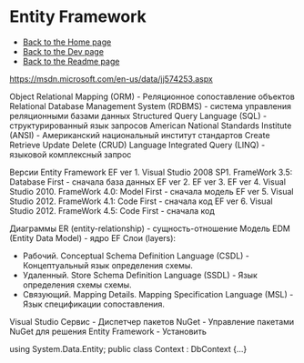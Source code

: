 # Entity Framework

- [Back to the Home page](../../README.md)
- [Back to the Dev page](../README.md)
- [Back to the Readme page](README.md)

https://msdn.microsoft.com/en-us/data/jj574253.aspx

Object Relational Mapping (ORM) - Реляционное сопоставление объектов
Relational Database Management System (RDBMS) - система управления реляционными базами данных
Structured Query Language (SQL) - структурированный язык запросов
American National Standards Institute (ANSI) - Американский национальный институт стандартов
Create Retrieve Update Delete (CRUD)
Language Integrated Query (LINQ) - языковой комплексный запрос

Версии Entity Framework
EF ver 1. Visual Studio 2008 SP1. FrameWork 3.5: Database First - сначала база данных
EF ver 2. 
EF ver 3. 
EF ver 4. Visual Studio 2010. FrameWork 4.0: Model First - сначала модель
EF ver 5. Visual Studio 2012. FrameWork 4.1: Code First - сначала код
EF ver 6. Visual Studio 2012. FrameWork 4.5: Code First - сначала код

Диаграммы ER (entity-relationship) - сущность-отношение
Модель EDM (Entity Data Model) - ядро EF
Слои (layers): 
- Рабочий.   Conceptual Schema Definition Language (CSDL) - Концептуальный язык определения схемы.
- Удаленный. Store Schema Definition Language (SSDL) - Язык определения схемы схемы.
- Связующий. Mapping Details. Mapping Specification Language (MSL) - Язык спецификации сопоставления.

Visual Studio
Сервис - Диспетчер пакетов NuGet - Управление пакетами NuGet для решения
Entity Framework - Установить

using System.Data.Entity;
public class Context : DbContext {...}
